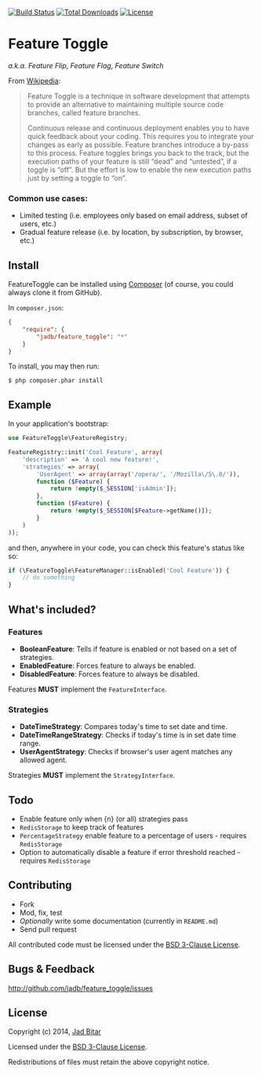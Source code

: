 [![Build Status](https://travis-ci.org/jadb/feature_toggle.svg?branch=master)](https://travis-ci.org/jadb/feature_toggle)
[![Total Downloads](https://poser.pugx.org/jadb/feature_toggle/downloads.svg)](https://packagist.org/packages/jadb/feature_toggle)
[![License](https://poser.pugx.org/jadb/feature_toggle/license.svg)](https://packagist.org/packages/jadb/feature_toggle)

# Feature Toggle

_a.k.a. Feature Flip, Feature Flag, Feature Switch_

From [Wikipedia](http://en.wikipedia.org/wiki/Feature_toggle):

> Feature Toggle is a technique in software development that attempts to provide an
> alternative to maintaining multiple source code branches, called feature branches.
>
> Continuous release and continuous deployment enables you to have quick feedback
> about your coding. This requires you to integrate your changes as early as possible.
> Feature branches introduce a by-pass to this process. Feature toggles brings you back
> to the track, but the execution paths of your feature is still “dead” and “untested”,
> if a toggle is “off”. But the effort is low to enable the new execution paths just by
> setting a toggle to “on”.

### Common use cases:

* Limited testing (i.e. employees only based on email address, subset of users, etc.)
* Gradual feature release (i.e. by location, by subscription, by browser, etc.)

## Install

FeatureToggle can be installed using [Composer][composer] (of course, you could always
clone it from GitHub).

In `composer.json`:

```json
{
    "require": {
        "jadb/feature_toggle": "*"
    }
}
```

To install, you may then run:

```
$ php composer.phar install
```

## Example

In your application's bootstrap:

```php
use FeatureToggle\FeatureRegistry;

FeatureRegistry::init('Cool Feature', array(
	'description' => 'A cool new feature!',
	'strategies' => array(
		'UserAgent' => array(array('/opera/', '/Mozilla\/5\.0/')),
		function ($Feature) {
			return !empty($_SESSION['isAdmin']);
		},
		function ($Feature) {
			return !empty($_SESSION[$Feature->getName()]);
		}
	)
));
```

and then, anywhere in your code, you can check this feature's status like so:

```php
if (\FeatureToggle\FeatureManager::isEnabled('Cool Feature')) {
	// do something
}
```

## What's included?

### Features

* __BooleanFeature__: Tells if feature is enabled or not based on a set of strategies.
* __EnabledFeature__: Forces feature to always be enabled.
* __DisabledFeature__: Forces feature to always be disabled.

Features __MUST__ implement the `FeatureInterface`.

### Strategies

* __DateTimeStrategy__: Compares today's time to set date and time.
* __DateTimeRangeStrategy__: Checks if today's time is in set date time range.
* __UserAgentStrategy__: Checks if browser's user agent matches any allowed agent.

Strategies __MUST__ implement the `StrategyInterface`.

## Todo

* Enable feature only when {n} (or all) strategies pass
* `RedisStorage` to keep track of features
* `PercentageStrategy` enable feature to a percentage of users - requires `RedisStorage`
* Option to automatically disable a feature if error threshold reached - requires `RedisStorage`

## Contributing

* Fork
* Mod, fix, test
* _Optionally_ write some documentation (currently in `README.md`)
* Send pull request

All contributed code must be licensed under the [BSD 3-Clause License][bsd3clause].

## Bugs & Feedback

http://github.com/jadb/feature_toggle/issues

## License

Copyright (c) 2014, [Jad Bitar][jadbio]

Licensed under the [BSD 3-Clause License][bsd3clause].

Redistributions of files must retain the above copyright notice.

[jadbio]:http://jadb.io
[bsd3clause]:http://opensource.org/licenses/BSD-3-Clause
[composer]:http://getcomposer.org
